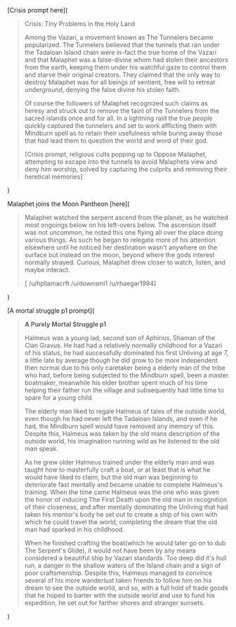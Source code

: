 [Crisis prompt here](

>Crisis: Tiny Problems in the Holy Land
>
>Among the Vazari, a movement known as The Tunnelers became popularized. The Tunnelers believed that the tunnels that ran under the Tadaloan Island chain were in-fact the true home of the Vazari and that Malaphet was a false-divine whom had stolen their ancestors from the earth, keeping them under his watchful gaze to control them and starve their original creators. They claimed that the only way to destroy Malaphet was for all beings of sentient, free will to retreat underground, denying the false divine his stolen faith.
>
>Of course the followers of Malaphet recognized such claims as heresy and struck out to remove the taint of the Tunnelers from the sacred islands once and for all. In a lightning raid the true people quickly captured the tunnelers and set to work afflicting them with Mindburn spell as to retain their usefulness while buring away those that had lead them to question the world  and word of their god.
>
>\[Crisis prompt, religious cults popping up to Oppose Malaphet,  attempting to escape into the tunnels to avoid Malaphets view and deny him worship, solved by capturing the culprits and removing their heretical memories\]

)

Malaphet joins the Moon Pantheon [here](

>Malaphet watched the serpent ascend from the planet, as he watched most ongoings below on his left-overs below. The ascension itself was not uncommon, he noted this one flying all over the place doing various things. As such he began to relegate more of his attention elsewhere until he noticed her destination wasn't anywhere on the surface but instead on the moon, beyond where the gods interest normally strayed. Curious, Malaphet drew closer to watch, listen, and maybe interact.
>
>\[ /u/hpllamacrft /u/downsmi1 /u/rhaegar1994\]

)

[A mortal struggle p1 prompt](

>**A Purely Mortal Struggle p1**
>
>Halmeus was a young lad, second son of Aphirius, Shaman of the Clan Gravus. He had had a relatively normally childhood for a Vazari of his status, he had successfully dominated his first Unliving at age 7, a little late by average though he did grow to be more independent then normal due to his only caretaker being a elderly man of the tribe who had, before being subjected to the Mindburn spell, been a master boatmaker, meanwhile his elder brother spent much of his time helping their father run the village and subsequently had little time to spare for a young child.
>
> The elderly man liked to regale Halmeus of tales of the outside world, even though he had never left the Tadaloan Islands, and even if he had, the Mindburn spell would have removed any memory of this. Despite this, Halmeus was taken by the old mans description of the outside world, his imagination running wild as he listened to the old man speak.
>
>As he grew older Halmeus trained under the elderly man and was taught how to masterfully craft a boat, or at least that is what he would have liked to claim, but the old man was beginning to deteriorate fast mentally and became unable to complete Halmeus's training. When the time came Halmeus was the one who was given the honor of inducing The First Death upon the old man in recognition of their closeness, and after mentally dominating the Unliving that had taken his mentor's body he set out to create a ship of his own with which he could travel the world, completing the dream that the old man had sparked in his childhood.
>
>When he finished crafting the boat(which he would later go on to dub The Serpent's Glide), it would not have been by any means considered a beautiful ship by Vazari standards. Too deep did it's hull run, a danger in the shallow waters of the Island chain and a sign of poor craftsmenship. Despite this, Halmeus managed to convince several of his more wanderlust taken friends to follow him on his dream to see the outside world, and so, with a full hold of trade goods that he hoped to barter with the outside world and use to fund his expedition, he set out for farther shores and stranger sunsets.

)